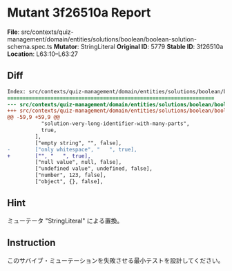 # Mutant 3f26510a Report

**File**: src/contexts/quiz-management/domain/entities/solutions/boolean/boolean-solution-schema.spec.ts
**Mutator**: StringLiteral
**Original ID**: 5779
**Stable ID**: 3f26510a
**Location**: L63:10–L63:27

## Diff

```diff
Index: src/contexts/quiz-management/domain/entities/solutions/boolean/boolean-solution-schema.spec.ts
===================================================================
--- src/contexts/quiz-management/domain/entities/solutions/boolean/boolean-solution-schema.spec.ts	original
+++ src/contexts/quiz-management/domain/entities/solutions/boolean/boolean-solution-schema.spec.ts	mutated #5779
@@ -59,9 +59,9 @@
           "solution-very-long-identifier-with-many-parts",
           true,
         ],
         ["empty string", "", false],
-        ["only whitespace", "   ", true],
+        ["", "   ", true],
         ["null value", null, false],
         ["undefined value", undefined, false],
         ["number", 123, false],
         ["object", {}, false],
```

## Hint

ミューテータ "StringLiteral" による置換。

## Instruction

このサバイブ・ミューテーションを失敗させる最小テストを設計してください。
